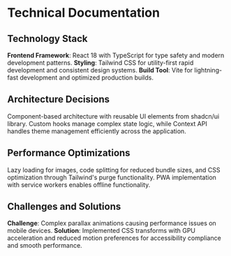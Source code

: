 
# Technical Documentation

## Technology Stack

**Frontend Framework**: React 18 with TypeScript for type safety and modern development patterns.
**Styling**: Tailwind CSS for utility-first rapid development and consistent design systems.
**Build Tool**: Vite for lightning-fast development and optimized production builds.

## Architecture Decisions

Component-based architecture with reusable UI elements from shadcn/ui library. Custom hooks manage complex state logic, while Context API handles theme management efficiently across the application.

## Performance Optimizations

Lazy loading for images, code splitting for reduced bundle sizes, and CSS optimization through Tailwind's purge functionality. PWA implementation with service workers enables offline functionality.

## Challenges and Solutions

**Challenge**: Complex parallax animations causing performance issues on mobile devices.
**Solution**: Implemented CSS transforms with GPU acceleration and reduced motion preferences for accessibility compliance and smooth performance.
